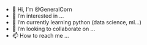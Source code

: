 - 👋 Hi, I’m @GeneralCorn
- 👀 I’m interested in ...
- 🌱 I’m currently learning python (data science, ml...)
- 💞️ I’m looking to collaborate on ...
- 📫 How to reach me ...

<!---
GeneralCorn/GeneralCorn is a ✨ special ✨ repository because its `README.md` (this file) appears on your GitHub profile.
You can click the Preview link to take a look at your changes.
--->
